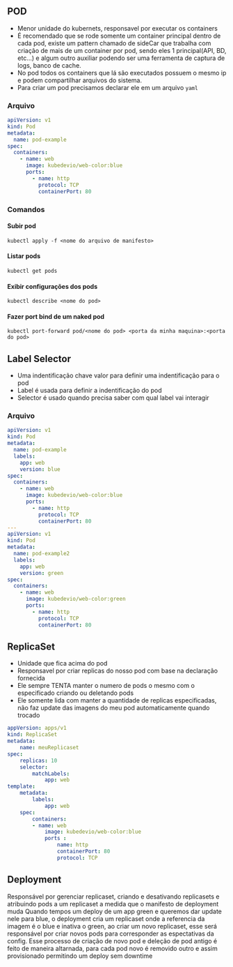 ## POD 
- Menor unidade do kubernets, responsavel por executar os containers 
- É recomendado que se rode somente um container principal dentro de cada pod, existe um pattern chamado de sideCar que trabalha com criação de mais de um container por pod, sendo eles 1 principal(API, BD, etc...) e algum outro auxiliar podendo ser uma ferramenta de captura de logs, banco de cache. 
- No pod todos os containers que lá são executados possuem o mesmo ip e podem compartilhar arquivos do sistema.
- Para criar um pod precisamos declarar ele em um arquivo `yaml`
### Arquivo
```yaml
apiVersion: v1
kind: Pod
metadata:
  name: pod-example
spec:
  containers:
    - name: web
      image: kubedevio/web-color:blue
      ports:
        - name: http
          protocol: TCP
          containerPort: 80
```
### Comandos 
#### Subir pod
`kubectl apply -f <nome do arquivo de manifesto>`
#### Listar pods 
`kubectl get pods`
#### Exibir configurações dos pods
`kubectl describe <nome do pod>`
#### Fazer port bind de um naked pod
`kubectl port-forward pod/<nome do pod> <porta da minha maquina>:<porta do pod>`
## Label Selector 
- Uma indentificação chave valor para definir uma indentificação para o pod 
- Label é usada para definir a indentificação do pod 
- Selector é usado quando precisa saber com qual label vai interagir 
### Arquivo
```yaml
apiVersion: v1
kind: Pod
metadata:
  name: pod-example
  labels:
    app: web
    version: blue
spec:
  containers:
    - name: web
      image: kubedevio/web-color:blue
      ports:
        - name: http
          protocol: TCP
          containerPort: 80
---
apiVersion: v1
kind: Pod
metadata:
  name: pod-example2
  labels:
    app: web
    version: green
spec:
  containers:
    - name: web
      image: kubedevio/web-color:green
      ports:
        - name: http
          protocol: TCP
          containerPort: 80

```

## ReplicaSet 
- Unidade que fica acima do pod
- Responsavel por criar replicas do nosso pod com base na declaração fornecida 
- Ele sempre TENTA manter o numero de pods o mesmo com o especificado criando ou deletando pods
- Ele somente lida com manter a quantidade de replicas especificadas, não faz update das imagens do meu pod automaticamente quando trocado
```yaml
appVersion: apps/v1
kind: ReplicaSet
metadata:
	name: meuReplicaset
spec:
	replicas: 10
	selector:
		matchLabels:
			app: web
template:
	metadata:
		labels:
			app: web
	spec:
		containers:
		- name: web
			image: kubedevio/web-color:blue
			ports :
				name: http
				containerPort: 80
				protocol: TCP

```
## Deployment
Responsável por gerenciar replicaset, criando e desativando replicasets e atribuindo pods a um replicaset a medida que o manifesto de deployment muda 
Quando tempos um deploy de um app green e queremos dar update nele para blue, o deployment cria um replicaset onde a referencia da imagem é o blue e inativa o green, ao criar um novo replicaset, esse será responsável por criar novos pods para corresponder as espectativas da config. 
Esse processo de criação de novo pod e deleção de pod antigo é feito de maneira altarnada, para cada pod novo é removido outro e assim provisionado permitindo um deploy sem downtime 
